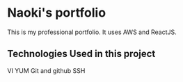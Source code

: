 # Naoki's portfolio

This is my professional portfolio. It uses AWS and ReactJS.

## Technologies Used in this project

VI
YUM
Git and github
SSH
